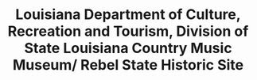 ---
layout: repo
title: "Louisiana Department of Culture, Recreation and Tourism, Division of State Louisiana Country Music Museum/ Rebel State Historic Site"
id: 24957
permalink: repos/24957/
---